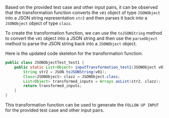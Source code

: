 Based on the provided test case and other input pairs, it can be observed that the transformation function converts the `v01` object of type `JSONObject` into a JSON string representation `str2` and then parses it back into a `JSONObject` object of type `clazz`.

To create the transformation function, we can use the `toJSONString` method to convert the `v01` object into a JSON string and then use the `parseObject` method to parse the JSON string back into a `JSONObject` object.

Here is the updated code skeleton for the transformation function:

```java
public class JSONObjectTest_test1 {
    public static List<Object> inputTransformation_test1(JSONObject v01) {
        String str2 = JSON.toJSONString(v01);
        Class<JSONObject> clazz = JSONObject.class;
        List<Object> transformed_inputs = Arrays.asList(str2, clazz);
        return transformed_inputs;
    }
}
```

This transformation function can be used to generate the `FOLLOW UP INPUT` for the provided test case and other input pairs.
